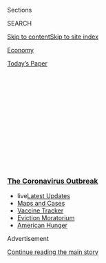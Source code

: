 <div id="app">

<div>

<div>

<div>

<div class="NYTAppHideMasthead css-1q2w90k e1suatyy0">

<div class="section css-ui9rw0 e1suatyy2">

<div class="css-eph4ug er09x8g0">

<div class="css-6n7j50">

</div>

<span class="css-1dv1kvn">Sections</span>

<div class="css-10488qs">

<span class="css-1dv1kvn">SEARCH</span>

</div>

[Skip to content](#site-content)[Skip to site
index](#site-index)

</div>

<div id="masthead-section-label" class="css-1wr3we4 eaxe0e00">

[Economy](https://www.nytimes3xbfgragh.onion/section/business/economy)

</div>

<div class="css-10698na e1huz5gh0">

</div>

</div>

<div id="masthead-bar-one" class="section hasLinks css-15hmgas e1csuq9d3">

<div class="css-uqyvli e1csuq9d0">

</div>

<div class="css-1uqjmks e1csuq9d1">

</div>

<div class="css-9e9ivx">

[](https://myaccount.nytimes3xbfgragh.onion/auth/login?response_type=cookie&client_id=vi)

</div>

<div class="css-1bvtpon e1csuq9d2">

[Today’s
Paper](https://www.nytimes3xbfgragh.onion/section/todayspaper)

</div>

</div>

</div>

</div>

<div data-aria-hidden="false">

<div id="site-content" data-role="main">

<div>

<div class="css-1aor85t" style="opacity:0.000000001;z-index:-1;visibility:hidden">

<div class="css-1hqnpie">

<div class="css-epjblv">

<span class="css-17xtcya">[Economy](/section/business/economy)</span><span class="css-x15j1o">|</span><span class="css-fwqvlz">New
Unemployment Claims Decline, but Remain ‘Alarmingly
High’</span>

</div>

<div class="css-k008qs">

<div class="css-1iwv8en">

<span class="css-18z7m18"></span>

<div>

</div>

</div>

<span class="css-1n6z4y">https://nyti.ms/31v8WmZ</span>

<div class="css-1705lsu">

<div class="css-4xjgmj">

<div class="css-4skfbu" data-role="toolbar" data-aria-label="Social Media Share buttons, Save button, and Comments Panel with current comment count" data-testid="share-tools">

  - 
  - 
  - 
  - 
    
    <div class="css-6n7j50">
    
    </div>

  - 

</div>

</div>

</div>

</div>

</div>

</div>

<div class="css-13pd83m">

<div class="css-l9svim">

### [<span class="css-pa1jbp"><span class="css-1rxm0ex">The Coronavirus</span><span class="css-1rxm0ex"> Outbreak</span></span>](https://www.nytimes3xbfgragh.onion/news-event/coronavirus?name=styln-coronavirus-markets&region=TOP_BANNER&block=storyline_menu_recirc&action=click&pgtype=Article&impression_id=20f70df0-f1e8-11ea-8873-159c3de9cd3c&variant=undefined)

  - <span class="css-ousu42"><span class="css-12clwdu">live</span>[Latest
    Updates](https://www.nytimes3xbfgragh.onion/2020/09/08/world/covid-19-coronavirus.html?name=styln-coronavirus-markets&region=TOP_BANNER&block=storyline_menu_recirc&action=click&pgtype=Article&impression_id=20f73500-f1e8-11ea-8873-159c3de9cd3c&variant=undefined)</span>
  - <span class="css-ousu42">[Maps and
    Cases](https://www.nytimes3xbfgragh.onion/interactive/2020/us/coronavirus-us-cases.html?name=styln-coronavirus-markets&region=TOP_BANNER&block=storyline_menu_recirc&action=click&pgtype=Article&impression_id=20f73501-f1e8-11ea-8873-159c3de9cd3c&variant=undefined)</span>
  - <span class="css-ousu42">[Vaccine
    Tracker](https://www.nytimes3xbfgragh.onion/interactive/2020/science/coronavirus-vaccine-tracker.html?name=styln-coronavirus-markets&region=TOP_BANNER&block=storyline_menu_recirc&action=click&pgtype=Article&impression_id=20f73502-f1e8-11ea-8873-159c3de9cd3c&variant=undefined)</span>
  - <span class="css-ousu42">[Eviction
    Moratorium](https://www.nytimes3xbfgragh.onion/2020/09/02/your-money/eviction-moratorium-covid.html?name=styln-coronavirus-markets&region=TOP_BANNER&block=storyline_menu_recirc&action=click&pgtype=Article&impression_id=20f73503-f1e8-11ea-8873-159c3de9cd3c&variant=undefined)</span>
  - <span class="css-ousu42">[American
    Hunger](https://www.nytimes3xbfgragh.onion/interactive/2020/09/02/magazine/food-insecurity-hunger-us.html?name=styln-coronavirus-markets&region=TOP_BANNER&block=storyline_menu_recirc&action=click&pgtype=Article&impression_id=20f73504-f1e8-11ea-8873-159c3de9cd3c&variant=undefined)</span>

</div>

</div>

<div id="top-wrapper" class="css-1sy8kpn">

<div id="top-slug" class="css-l9onyx">

Advertisement

</div>

[Continue reading the main
story](#after-top)

<div class="ad top-wrapper" style="text-align:center;height:100%;display:block;min-height:250px">

<div id="top" class="place-ad" data-position="top" data-size-key="top">

</div>

</div>

<div id="after-top">

</div>

</div>

<div>

<div id="sponsor-wrapper" class="css-1hyfx7x">

<div id="sponsor-slug" class="css-19vbshk">

Supported by

</div>

[Continue reading the main
story](#after-sponsor)

<div id="sponsor" class="ad sponsor-wrapper" style="text-align:center;height:100%;display:block">

</div>

<div id="after-sponsor">

</div>

</div>

<div class="css-186x18t">

</div>

<div class="css-1vkm6nb ehdk2mb0">

# New Unemployment Claims Decline, but Remain ‘Alarmingly High’

</div>

Nearly 1.2 million filed for state benefits last week, the lowest total
since March, as economic readings offer only limited encouragement.

<div class="css-79elbk" data-testid="photoviewer-wrapper">

<div class="css-z3e15g" data-testid="photoviewer-wrapper-hidden">

</div>

<div class="css-1a48zt4 ehw59r15" data-testid="photoviewer-children">

![<span class="css-16f3y1r e13ogyst0" data-aria-hidden="true">Applying
for unemployment benefits in Helena, Ark. The persistently high level of
new claims reflects the continuing damage to the labor market from the
coronavirus
pandemic.</span><span class="css-cnj6d5 e1z0qqy90" itemprop="copyrightHolder"><span class="css-1ly73wi e1tej78p0">Credit...</span><span><span>Houston
Cofield for The New York
Times</span></span></span>](https://static01.graylady3jvrrxbe.onion/images/2020/08/06/business/06markets-brf-preview2/merlin_175356201_fd4aca9e-aea3-4ca5-b997-87448183975f-articleLarge.jpg?quality=75&auto=webp&disable=upscale)

</div>

</div>

<div class="css-18e8msd">

<div class="css-vp77d3 epjyd6m0">

<div class="css-hus3qt ey68jwv0" data-aria-hidden="true">

[![Patricia
Cohen](https://static01.graylady3jvrrxbe.onion/images/2018/02/16/multimedia/author-patricia-cohen/author-patricia-cohen-thumbLarge.jpg
"Patricia Cohen")](https://www.nytimes3xbfgragh.onion/by/patricia-cohen)

</div>

<div class="css-1baulvz">

By [<span class="css-1baulvz last-byline" itemprop="name">Patricia
Cohen</span>](https://www.nytimes3xbfgragh.onion/by/patricia-cohen)

</div>

</div>

  - Aug. 6,
    2020

  - 
    
    <div class="css-4xjgmj">
    
    <div class="css-d8bdto" data-role="toolbar" data-aria-label="Social Media Share buttons, Save button, and Comments Panel with current comment count" data-testid="share-tools">
    
      - 
      - 
      - 
      - 
        
        <div class="css-6n7j50">
        
        </div>
    
      - 
    
    </div>
    
    </div>

</div>

</div>

<div class="section meteredContent css-1r7ky0e" name="articleBody" itemprop="articleBody">

<div class="css-1fanzo5 StoryBodyCompanionColumn">

<div class="css-53u6y8">

The [government reported](https://oui.doleta.gov/press/2020/080620.pdf)
on Thursday that nearly 1.2 million workers filed new claims for state
[unemployment
benefits](https://www.nytimes3xbfgragh.onion/2020/09/03/business/economy/unemployment-claims.html)
last week. It was the lowest weekly total since March, but signaled the
continuing damage that the pandemic is inflicting on the labor market.

An additional 656,000 claims were filed by freelancers, part-time
workers and others who do not qualify for regular state jobless aid but
are eligible for benefits under a separate federal unemployment
insurance program, the Labor Department announced. Unlike the state
figures, that number is not seasonally adjusted.

“Over all, the data was modestly better than we expected, a surprising
improvement,” said Kathy Bostjancic, chief U.S. financial economist at
Oxford Economics. There were declines across nearly all the states, even
those where the virus is resurgent.

But jobless claims “remain at alarmingly high levels,” she said, and the
stubbornly high number of people collecting unemployment — estimated by
economists at 30 million — suggests that “temporary layoffs are becoming
permanent.”

</div>

</div>

<div class="css-1fanzo5 StoryBodyCompanionColumn">

<div class="css-53u6y8">

Although the number of new claims is down from the stratospheric levels
reached in the early days of the pandemic, the million-plus tallies that
have continued for 20 weeks in a row are still extraordinarily high by
historical standards.

And now that emergency federal supplemental benefits have expired, the
newest entrants to join the ranks of unemployed will not be receiving
the extra $600 a week that has helped jobless workers pay bills through
the spring and early summer.

## Job postings are picking up, but more layoffs are expected.

</div>

</div>

<div class="css-79elbk" data-testid="photoviewer-wrapper">

<div class="css-z3e15g" data-testid="photoviewer-wrapper-hidden">

</div>

<div class="css-1a48zt4 ehw59r15" data-testid="photoviewer-children">

![<span class="css-16f3y1r e13ogyst0" data-aria-hidden="true">A
restaurant in Kansas City, Mo., was looking for help this week. While
there has been some pickup in hiring in service industries, many
companies are still not bringing back
workers. </span><span class="css-cnj6d5 e1z0qqy90" itemprop="copyrightHolder"><span class="css-1ly73wi e1tej78p0">Credit...</span><span>Christopher
Smith for The New York
Times</span></span>](https://static01.graylady3jvrrxbe.onion/images/2020/08/06/business/06markets-brf-hiring/merlin_175342185_3dd9a16d-0cd6-4d26-a6de-b6c71d4a7b2b-articleLarge.jpg?quality=75&auto=webp&disable=upscale)

</div>

</div>

<div class="css-1fanzo5 StoryBodyCompanionColumn">

<div class="css-53u6y8">

While the elevated levels of [jobless
claims](https://www.nytimes3xbfgragh.onion/live/2020/08/06/business/stock-market-today-coronavirus#new-state-jobless-claims-decline-but-exceed-one-million-for-the-20th-week)
show that businesses are still struggling to keep employees on the
payroll, there has been some pickup in hiring. After drooping, job
postings at the online jobs site ZipRecruiter rose by 7.4 percent in
July and are still climbing, said Julia Pollak, the company’s labor
economist.

But the latest economic data is mixed, she cautioned. Surveys from the
[Institute for Supply Management](https://www.ismworld.org/), for
instance, showed that business activity in service industries expanded
last month, but that the [employment
index](https://www.nytimes3xbfgragh.onion/live/2020/08/06/business/stock-market-today-coronavirus#as-unemployment-benefits-began-to-run-out-a-freelance-job-came-just-in-time)
declined, an indication that many companies are still not bringing back
workers.

</div>

</div>

<div class="css-1fanzo5 StoryBodyCompanionColumn">

<div class="css-53u6y8">

There were steep increases in joblessness related to the performing arts
and other live events in July, Ms. Pollak
said.

<div id="NYT_MAIN_CONTENT_1_REGION" class="css-9tf9ac">

<div>

<div id="styln-covid-updates-markets" class="section interactive-content interactive-size-medium css-1ftcdic">

<div class="css-17ih8de interactive-body">

<div id="styln-briefing-block">

<div class="briefing-block-header-section">

# [Latest Updates: The Coronavirus Outbreak and the Economy](https://www.nytimes3xbfgragh.onion/live/2020/09/08/business/stock-market-today-coronavirus?action=click&pgtype=Article&state=default&region=MAIN_CONTENT_1&context=storylines_live_updates)

</div>

<div class="briefing-block-lb-items">

<div class="briefing-block-update-time active">

[2h
ago](https://www.nytimes3xbfgragh.onion/live/2020/09/08/business/stock-market-today-coronavirus?action=click&pgtype=Article&state=default&region=MAIN_CONTENT_1&context=storylines_live_updates#want-to-buy-a-used-car-so-does-everyone-else)

</div>

<div>

[Want to buy a used car? So does everyone
else.](https://www.nytimes3xbfgragh.onion/live/2020/09/08/business/stock-market-today-coronavirus?action=click&pgtype=Article&state=default&region=MAIN_CONTENT_1&context=storylines_live_updates#want-to-buy-a-used-car-so-does-everyone-else)

</div>

<div class="briefing-block-update-time active">

[3h
ago](https://www.nytimes3xbfgragh.onion/live/2020/09/08/business/stock-market-today-coronavirus?action=click&pgtype=Article&state=default&region=MAIN_CONTENT_1&context=storylines_live_updates#general-motors-takes-a-2-billion-stake-in-nikola)

</div>

<div>

[General Motors takes a $2 billion stake in
Nikola.](https://www.nytimes3xbfgragh.onion/live/2020/09/08/business/stock-market-today-coronavirus?action=click&pgtype=Article&state=default&region=MAIN_CONTENT_1&context=storylines_live_updates#general-motors-takes-a-2-billion-stake-in-nikola)

</div>

<div class="briefing-block-update-time active">

[4h
ago](https://www.nytimes3xbfgragh.onion/live/2020/09/08/business/stock-market-today-coronavirus?action=click&pgtype=Article&state=default&region=MAIN_CONTENT_1&context=storylines_live_updates#states-are-slashing-funding-as-congress-stalls-on-aid)

</div>

<div>

[States are slashing funding as Congress stalls on
aid.](https://www.nytimes3xbfgragh.onion/live/2020/09/08/business/stock-market-today-coronavirus?action=click&pgtype=Article&state=default&region=MAIN_CONTENT_1&context=storylines_live_updates#states-are-slashing-funding-as-congress-stalls-on-aid)

</div>

</div>

<div class="briefing-block-footer">

<div class="briefing-block-footer-meta">

[See more
updates](https://www.nytimes3xbfgragh.onion/live/2020/09/08/business/stock-market-today-coronavirus?action=click&pgtype=Article&state=default&region=MAIN_CONTENT_1&context=storylines_live_updates)

</div>

<div class="briefing-block-briefinglinks">

<span>More live coverage:</span>
[Global](https://www.nytimes3xbfgragh.onion/2020/09/08/world/covid-19-coronavirus.html?action=click&pgtype=Article&state=default&region=MAIN_CONTENT_1&context=storylines_live_updates)

</div>

</div>

</div>

</div>

</div>

</div>

</div>

And announcements of impending layoffs continue to pile in. Ms. Pollak
has been tracking plant closings and layoffs that the government
requires to be announced in advance. “They are showing that new layoffs
are still taking place at an alarming rate,” she said. “Plenty of
layoffs are scheduled for August, September and October, as well.”

“Many companies are realizing now that the effects will be much longer
than expected,” she said.

## The July jobs report is likely to reflect lost momentum.

On Friday morning, the Labor Department will offer another gauge of the
pandemic’s impact: the employment report for July. Economists’ forecasts
vary widely, with a consensus pointing to a gain of 1.5 million jobs but
some expecting a net loss.

In any case, the figure is expected to be far less auspicious than the
June gain of 4.8 million. And even an addition of 1.5 million jobs would
be a small fraction of the 22 million lost in March and April, when all
but essential businesses closed.

There was a burst of hiring after the lockdown orders were lifted, and
it seemed as if the economy might rebound sharply in the late spring.
But a coronavirus surge in large states like California, Florida and
Texas, and the reintroduction of restrictions, has dimmed those hopes.

“There is a lot of uncertainty this time around,” said Lydia Boussour,
senior U.S. economist with Oxford Economics, whose firm estimates that
employment dropped last month by 280,000. “The labor market has
definitely lost momentum in recent
weeks.”

</div>

</div>

<div class="css-1fanzo5 StoryBodyCompanionColumn">

<div class="css-53u6y8">

## For many workers, getting traction in the job market may require new skills.

</div>

</div>

<div class="css-79elbk" data-testid="photoviewer-wrapper">

<div class="css-z3e15g" data-testid="photoviewer-wrapper-hidden">

</div>

<div class="css-1a48zt4 ehw59r15" data-testid="photoviewer-children">

<div class="css-1xdhyk6 erfvjey0">

<span class="css-1ly73wi e1tej78p0">Image</span>

<div class="css-zjzyr8">

<div data-testid="lazyimage-container" style="height:258.4222222222222px">

</div>

</div>

</div>

<span class="css-16f3y1r e13ogyst0" data-aria-hidden="true">People
awaiting help with unemployment claims at an event last month in Tulsa,
Okla.</span><span class="css-cnj6d5 e1z0qqy90" itemprop="copyrightHolder"><span class="css-1ly73wi e1tej78p0">Credit...</span><span>Joseph
Rushmore for The New York Times</span></span>

</div>

</div>

<div class="css-1fanzo5 StoryBodyCompanionColumn">

<div class="css-53u6y8">

With rising concerns that temporary layoffs are turning into permanent
job losses, economists worry what this will mean for workers at the
bottom rungs of the labor market — those with the fewest skills and the
lowest pay.

Workers in low-skill industries like restaurants and bars will need
retraining to be hired in sectors like manufacturing, construction or
technology, said Rubeela Farooqi, chief U.S. economist at High Frequency
Economics.

“It’s not easy to switch,” she said. “We are at risk of structural
damage to the labor market.”

Ms. Farooqi also warned that the mounting number of school closings
would make it difficult for parents — particularly mothers — to re-enter
the work force, causing more lasting damage to the labor
market.

## As unemployment benefits began to run out, a freelance job came just in time.

For Curtis Hoover, the freelance designing gig came just in time. His
regular state unemployment benefits had run out, as had the weekly $600
supplement that Congress approved to help jobless workers make it
through the pandemic. He was still eligible for payments under an
emergency extension of benefits for 13 weeks, but the clock was ticking
on that assistance as well.

“It couldn’t have come at a better time,” said Mr. Hoover, who got his
first assignment this week. “I’m very grateful that I can work in my
safe environment, although it’s odd jumping in as a team member when you
have never met the team face to face.”

Mr. Hoover, who is 57 and lives in Reading, Pa., lost his job as a
graphic designer last year. His search for new work got off to a slow
start. He had an interview the week before the shutdowns — and remembers
debating whether he should shake hands at the meeting — but it went
nowhere. Two other interviews were canceled in the following weeks.

Last month, as the expiration of the $600 supplement loomed, he prepared
for the steep cut in income. He pared his spending, canceling Netflix,
ending his gym membership, and shopping more carefully at the
supermarket.

</div>

</div>

<div class="css-1fanzo5 StoryBodyCompanionColumn">

<div class="css-53u6y8">

“I’m in a fortunate position because I paid off my house several years
ago,” Mr. Hoover said. “If I had a mortgage, I’d be in deep trouble by
now.”

Nelson D. Schwartz and Ben Casselman contributed reporting.

</div>

</div>

<div>

</div>

</div>

<div>

</div>

<div>

</div>

<div>

</div>

<div>

<div id="bottom-wrapper" class="css-1ede5it">

<div id="bottom-slug" class="css-l9onyx">

Advertisement

</div>

[Continue reading the main
story](#after-bottom)

<div id="bottom" class="ad bottom-wrapper" style="text-align:center;height:100%;display:block;min-height:90px">

</div>

<div id="after-bottom">

</div>

</div>

</div>

</div>

</div>

## Site Index

<div>

</div>

## Site Information Navigation

  - [© <span>2020</span> <span>The New York Times
    Company</span>](https://help.nytimes3xbfgragh.onion/hc/en-us/articles/115014792127-Copyright-notice)

<!-- end list -->

  - [NYTCo](https://www.nytco.com/)
  - [Contact
    Us](https://help.nytimes3xbfgragh.onion/hc/en-us/articles/115015385887-Contact-Us)
  - [Work with us](https://www.nytco.com/careers/)
  - [Advertise](https://nytmediakit.com/)
  - [T Brand Studio](http://www.tbrandstudio.com/)
  - [Your Ad
    Choices](https://www.nytimes3xbfgragh.onion/privacy/cookie-policy#how-do-i-manage-trackers)
  - [Privacy](https://www.nytimes3xbfgragh.onion/privacy)
  - [Terms of
    Service](https://help.nytimes3xbfgragh.onion/hc/en-us/articles/115014893428-Terms-of-service)
  - [Terms of
    Sale](https://help.nytimes3xbfgragh.onion/hc/en-us/articles/115014893968-Terms-of-sale)
  - [Site
    Map](https://spiderbites.nytimes3xbfgragh.onion)
  - [Help](https://help.nytimes3xbfgragh.onion/hc/en-us)
  - [Subscriptions](https://www.nytimes3xbfgragh.onion/subscription?campaignId=37WXW)

</div>

</div>

</div>

</div>
